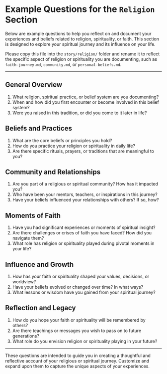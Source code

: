 # Example Questions for the `Religion` Section

Below are example questions to help you reflect on and document your experiences and beliefs related to religion, spirituality, or faith. This section is designed to explore your spiritual journey and its influence on your life.

Please copy this file into the `story/religion/` folder and rename it to reflect the specific aspect of religion or spirituality you are documenting, such as `faith-journey.md`, `community.md`, or `personal-beliefs.md`.

---

## **General Overview**
1. What religion, spiritual practice, or belief system are you documenting?
2. When and how did you first encounter or become involved in this belief system?
3. Were you raised in this tradition, or did you come to it later in life?

## **Beliefs and Practices**
1. What are the core beliefs or principles you hold?
2. How do you practice your religion or spirituality in daily life?
3. Are there specific rituals, prayers, or traditions that are meaningful to you?

## **Community and Relationships**
1. Are you part of a religious or spiritual community? How has it impacted you?
2. Who have been your mentors, teachers, or inspirations in this journey?
3. Have your beliefs influenced your relationships with others? If so, how?

## **Moments of Faith**
1. Have you had significant experiences or moments of spiritual insight?
2. Are there challenges or crises of faith you have faced? How did you navigate them?
3. What role has religion or spirituality played during pivotal moments in your life?

## **Influence and Growth**
1. How has your faith or spirituality shaped your values, decisions, or worldview?
2. Have your beliefs evolved or changed over time? In what ways?
3. What lessons or wisdom have you gained from your spiritual journey?

## **Reflection and Legacy**
1. How do you hope your faith or spirituality will be remembered by others?
2. Are there teachings or messages you wish to pass on to future generations?
3. What role do you envision religion or spirituality playing in your future?

---

These questions are intended to guide you in creating a thoughtful and reflective account of your religious or spiritual journey. Customize and expand upon them to capture the unique aspects of your experiences.
